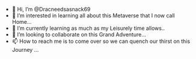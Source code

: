 - 👋 Hi, I’m @Dracneedsasnack69
- 👀 I’m interested in learning all about this Metaverse that I now call Home...
- 🌱 I’m currently learning as much as my Leisurely time allows..
- 💞️ I’m looking to collaborate on this Grand Adventure...
- 📫 How to reach me is to come over so we can quench our thirst on this Journey ...

<!---
Dracneedsasnack69/Dracneedsasnack69 is a ✨ special ✨ repository because its `README.md` (this file) appears on your GitHub profile.


